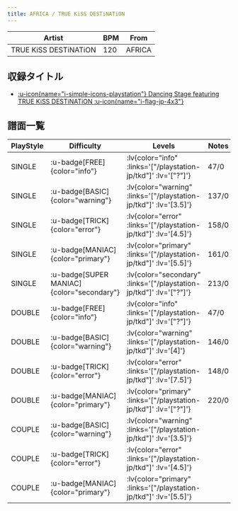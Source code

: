 ```yaml
---
title: AFRICA / TRUE KiSS DESTiNATiON
---
```


|Artist|BPM|From|
|------|---|----|
|TRUE KiSS DESTiNATiON|120|AFRICA|

## 収録タイトル

- [ :u-icon{name="i-simple-icons-playstation"} Dancing Stage featuring TRUE KiSS DESTiNATiON :u-icon{name="i-flag-jp-4x3"} ](/playstation-jp/tkd)

## 譜面一覧

|PlayStyle|Difficulty|Levels|Notes|Movie|
|---------|----------|------|-----|-----|
|SINGLE| :u-badge[FREE]{color="info"} | :lv{color="info" :links='["/playstation-jp/tkd"]' :lv='["?"]'} |47/0||
|SINGLE| :u-badge[BASIC]{color="warning"} | :lv{color="warning" :links='["/playstation-jp/tkd"]' :lv='[3.5]'} |137/0||
|SINGLE| :u-badge[TRICK]{color="error"} | :lv{color="error" :links='["/playstation-jp/tkd"]' :lv='[4.5]'} |158/0||
|SINGLE| :u-badge[MANIAC]{color="primary"} | :lv{color="primary" :links='["/playstation-jp/tkd"]' :lv='[5.5]'} |161/0||
|SINGLE| :u-badge[SUPER MANIAC]{color="secondary"} | :lv{color="secondary" :links='["/playstation-jp/tkd"]' :lv='["?"]'} |213/0||
|DOUBLE| :u-badge[FREE]{color="info"} | :lv{color="info" :links='["/playstation-jp/tkd"]' :lv='["?"]'} |47/0||
|DOUBLE| :u-badge[BASIC]{color="warning"} | :lv{color="warning" :links='["/playstation-jp/tkd"]' :lv='[4]'} |146/0||
|DOUBLE| :u-badge[TRICK]{color="error"} | :lv{color="error" :links='["/playstation-jp/tkd"]' :lv='[7.5]'} |148/0||
|DOUBLE| :u-badge[MANIAC]{color="primary"} | :lv{color="primary" :links='["/playstation-jp/tkd"]' :lv='["?"]'} |220/0||
|COUPLE| :u-badge[BASIC]{color="warning"} | :lv{color="warning" :links='["/playstation-jp/tkd"]' :lv='[3.5]'} |||
|COUPLE| :u-badge[TRICK]{color="error"} | :lv{color="error" :links='["/playstation-jp/tkd"]' :lv='[4.5]'} |||
|COUPLE| :u-badge[MANIAC]{color="primary"} | :lv{color="primary" :links='["/playstation-jp/tkd"]' :lv='[5.5]'} |||
